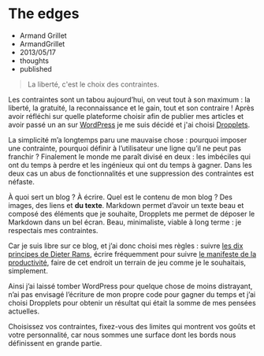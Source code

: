 # The edges
- Armand Grillet
- ArmandGrillet
- 2013/05/17
- thoughts
- published

>La liberté, c'est le choix des contraintes.

Les contraintes sont un tabou aujourd’hui, on veut tout à son maximum : la liberté, la gratuité, la reconnaissance et le gain, tout et son contraire !  Après avoir réfléchi sur quelle plateforme choisir afin de publier mes articles et avoir passé un an sur [WordPress](http://wordpress.com/) je me suis décidé et j'ai choisi [Dropplets](http://dropplets.com/). 

La simplicité m’a longtemps paru une mauvaise chose : pourquoi imposer une contrainte, pourquoi définir à l’utilisateur une ligne qu’il ne peut pas franchir ? Finalement le monde me paraît divisé en deux : les imbéciles qui ont du temps à perdre et les ingénieux qui ont du temps à gagner. Dans les deux cas un abus de fonctionnalités et une suppression des contraintes est néfaste.

À quoi sert un blog ? À écrire. Quel est le contenu de mon blog ? Des images, des liens et **du texte**. Markdown permet d’avoir un texte beau et composé des éléments que je souhaite, Dropplets me permet de déposer le Markdown dans un bel écran. Beau, minimaliste, viable à long terme : je respectais mes contraintes.

Car je suis libre sur ce blog, et j’ai donc choisi mes règles : suivre [les dix principes de Dieter Rams](http://fr.wikipedia.org/wiki/Dieter_Rams#Les_dix_principes_du_.22bon_design.22_selon_Dieter_Rams), écrire fréquemment pour suivre [le manifeste de la productivité](http://nathanbarry.com/productivity-manifesto/), faire de cet endroit un terrain de jeu comme je le souhaitais, simplement.

Ainsi j’ai laissé tomber WordPress pour quelque chose de moins distrayant, n’ai pas envisagé l’écriture de mon propre code pour gagner du temps et j’ai choisi Dropplets pour obtenir un résultat qui était la somme de mes pensées actuelles.

Choisissez vos contraintes, fixez-vous des limites qui montrent vos goûts et votre personnalité, car nous sommes une surface dont les bords nous définissent en grande partie. 